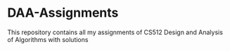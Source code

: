 # DAA-Assignments

This repository contains all my assignments of CS512 Design and Analysis of Algorithms with solutions
